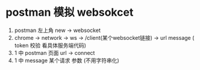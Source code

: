 # postman 模拟 websokcet

1. postman 左上角 new -> websocket
2. chrome -> network -> ws -> /client(某个websocket链接) -> url message ( token 校验 看具体服务端代码)
3. 1 中 postman 页面 url -> connect
4. 1 中 message 某个请求 参数 (不用字符串化)
